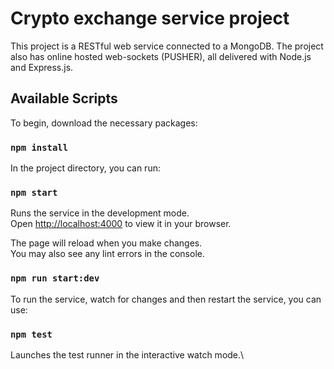 # Crypto exchange service project

This project is a RESTful web service connected to a MongoDB. The project also has online hosted web-sockets (PUSHER), all delivered with Node.js and Express.js. 

## Available Scripts

To begin, download the necessary packages:

### `npm install`

In the project directory, you can run:

### `npm start`

Runs the service in the development mode.\
Open [http://localhost:4000](http://localhost:4000) to view it in your browser.

The page will reload when you make changes.\
You may also see any lint errors in the console.

### `npm run start:dev`

To run the service, watch for changes and then restart the service, you can use:

### `npm test`

Launches the test runner in the interactive watch mode.\
